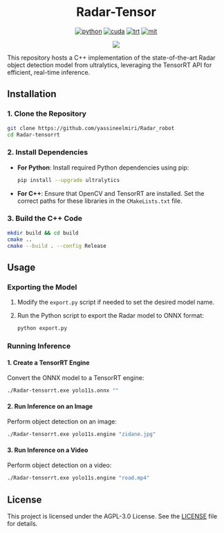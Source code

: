 <div align="center">

Radar-Tensor
===========================

[![python](https://img.shields.io/badge/python-3.10.12-green)](https://www.python.org/downloads/release/python-31012/)
[![cuda](https://img.shields.io/badge/cuda-11.6-green)](https://developer.nvidia.com/cuda-downloads)
[![trt](https://img.shields.io/badge/TRT-8.6-green)](https://developer.nvidia.com/tensorrt)
[![mit](https://img.shields.io/badge/license-MIT-blue)](https://github.com/spacewalk01/TensorRT-YOLOv9/tree/main?tab=MIT-1-ov-file#readme)

<div align="left">
<p align="center">
  <img src="asset/output.gif" />
</p>
 
This repository hosts a C++ implementation of the state-of-the-art Radar object detection model from ultralytics, leveraging the TensorRT API for efficient, real-time inference.


## Installation

### 1. Clone the Repository

```bash
git clone https://github.com/yassineelmiri/Radar_robot
cd Radar-tensorrt
```

### 2. Install Dependencies

- **For Python**:
  Install required Python dependencies using pip:
  
  ```bash
  pip install --upgrade ultralytics
  ```

- **For C++**:
  Ensure that OpenCV and TensorRT are installed. Set the correct paths for these libraries in the `CMakeLists.txt` file.

### 3. Build the C++ Code

```bash
mkdir build && cd build
cmake ..
cmake --build . --config Release
```

## Usage

### Exporting the Model

1. Modify the `export.py` script if needed to set the desired model name.
2. Run the Python script to export the Radar model to ONNX format:

   ```bash
   python export.py
   ```

### Running Inference

#### 1. Create a TensorRT Engine

Convert the ONNX model to a TensorRT engine:

```bash
./Radar-tensorrt.exe yolo11s.onnx ""
```

#### 2. Run Inference on an Image

Perform object detection on an image:

```bash
./Radar-tensorrt.exe yolo11s.engine "zidane.jpg"
```

#### 3. Run Inference on a Video

Perform object detection on a video:

```bash
./Radar-tensorrt.exe yolo11s.engine "road.mp4"
```

## License

This project is licensed under the AGPL-3.0 License. See the [LICENSE](LICENSE) file for details.
